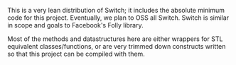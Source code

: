 This is a very lean distribution of Switch; it includes the absolute minimum code for this project.
Eventually, we plan to OSS all Switch. Switch is similar in scope and goals to Facebook's Folly library.

Most of the methods and datastructures here are either wrappers for STL equivalent classes/functions, or are very trimmed down constructs written so that this project can be compiled with them.
